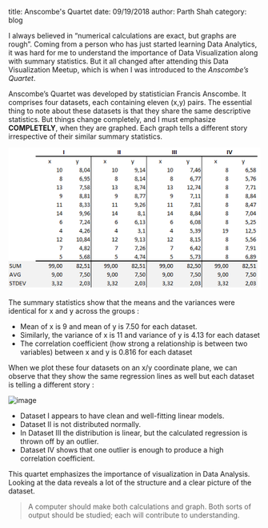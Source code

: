 title: Anscombe's Quartet
date: 09/19/2018
author: Parth Shah
category: blog

I always believed in “numerical calculations are exact, but graphs are rough”. Coming from a person who has just started learning Data Analytics, it was hard for me to understand the importance of Data Visualization along with summary statistics. But it all changed after attending this Data Visualization Meetup, which is when I was introduced to the *Anscombe’s Quartet*.


Anscombe’s Quartet was developed by statistician Francis Anscombe. It comprises four datasets, each containing eleven (x,y) pairs. The essential thing to note about these datasets is that they share the same descriptive statistics. But things change completely, and I must emphasize **COMPLETELY**, when they are graphed. Each graph tells a different story irrespective of their similar summary statistics.

![image](images/summ-stats.png)

The summary statistics show that the means and the variances were identical for x and y across the groups :

- Mean of x is 9 and mean of y is 7.50 for each dataset.
- Similarly, the variance of x is 11 and variance of y is 4.13 for each dataset
- The correlation coefficient (how strong a relationship is between two variables) between x and y is 0.816 for each dataset

When we plot these four datasets on an x/y coordinate plane, we can observe that they show the same regression lines as well but each dataset is telling a different story :

![image](images/anscombe-plot.png)

- Dataset I appears to have clean and well-fitting linear models.
- Dataset II is not distributed normally.
- In Dataset III the distribution is linear, but the calculated regression is thrown off by an outlier.
- Dataset IV shows that one outlier is enough to produce a high correlation coefficient.

This quartet emphasizes the importance of visualization in Data Analysis. Looking at the data reveals a lot of the structure and a clear picture of the dataset.

> A computer should make both calculations and graph. Both sorts of output should be studied; each will contribute to understanding.
